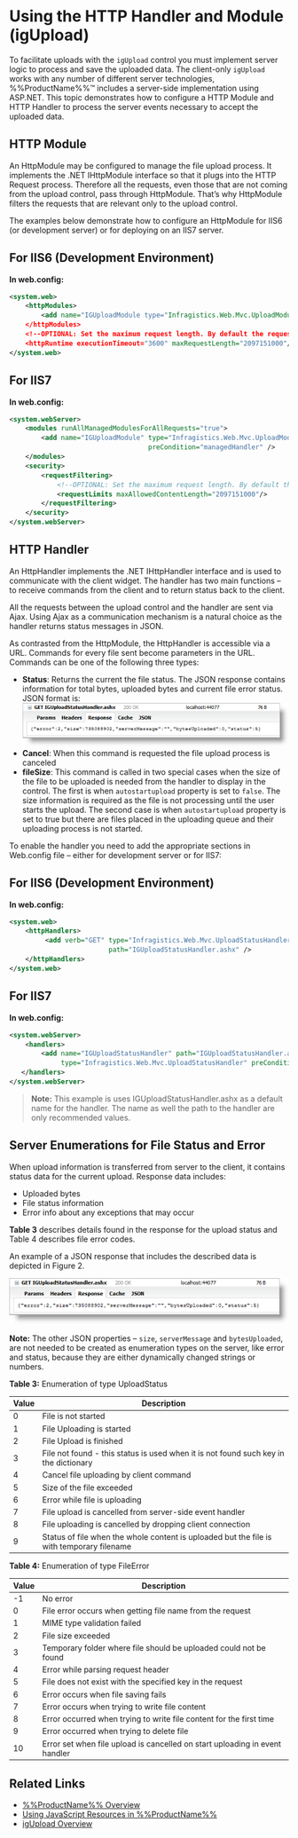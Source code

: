 ﻿<!--
|metadata|
{
    "fileName": "igupload-using-http-handler-and-modules",
    "controlName": "igUpload",
    "tags": ["Data Binding","Data Presentation"]
}
|metadata|
-->

# Using the HTTP Handler and Module (igUpload)
 
To facilitate uploads with the `igUpload` control you must implement server logic to process and save the uploaded data. The client-only `igUpload` works with any number of different server technologies, %%ProductName%%™ includes a server-side implementation using ASP.NET. This topic demonstrates how to configure a HTTP Module and HTTP Handler to process the server events necessary to accept the uploaded data.

## HTTP Module
An HttpModule may be configured to manage the file upload process. It implements the .NET IHttpModule interface so that it plugs into the HTTP Request process. Therefore all the requests, even those that are not coming from the upload control, pass through HttpModule. That’s why HttpModule filters the requests that are relevant only to the upload control.

The examples below demonstrate how to configure an HttpModule for IIS6 (or development server) or for deploying on an IIS7 server.

## For IIS6 (Development Environment)
**In web.config:**

```xml
<system.web>    
	<httpModules>
        <add name="IGUploadModule type="Infragistics.Web.Mvc.UploadModule" />
    </httpModules>
    <!--OPTIONAL: Set the maximum request length. By default the request length is 4 MB. More info: http://msdn.microsoft.com/en-us/library/e1f13641(v=vs.85).aspx-->
    <httpRuntime executionTimeout="3600" maxRequestLength="2097151000"/>
</system.web>
```

## For IIS7
**In web.config:**

```xml
<system.webServer>
    <modules runAllManagedModulesForAllRequests="true">
        <add name="IGUploadModule" type="Infragistics.Web.Mvc.UploadModule" 
                                   preCondition="managedHandler" />
    </modules>    
	<security>      
		<requestFiltering>    
			<!--OPTIONAL: Set the maximum request length. By default the request length is ~30 MB. More info: http://www.iis.net/configreference/system.webserver/security/requestfiltering/requestlimits-->        
			<requestLimits maxAllowedContentLength="2097151000"/>      
		</requestFiltering>    
	</security>
</system.webServer>
```

## HTTP Handler
An HttpHandler implements the .NET IHttpHandler interface and is used to communicate with the client widget. The handler has two main functions – to receive commands from the client and to return status back to the client.

All the requests between the upload control and the handler are sent via Ajax. Using Ajax as a communication mechanism is a natural choice as the handler returns status messages in JSON.

As contrasted from the HttpModule, the HttpHandler is accessible via a URL. Commands for every file sent become parameters in the URL. Commands can be one of the following three types:

-   **Status**: Returns the current the file status. The JSON response contains information for total bytes, uploaded bytes and current file error status. JSON format is: ![](images/igUpload_Handler_and_Module_01.png)
-   **Cancel**: When this command is requested the file upload process is canceled
-   **fileSize**: This command is called in two special cases when the size of the file to be uploaded is needed from the handler to display in the control. The first is when `autostartupload` property is set to `false`. The size information is required as the file is not processing until the user starts the upload. The second case is when `autostartupload` property is set to true but there are files placed in the uploading queue and their uploading process is not started.

To enable the handler you need to add the appropriate sections in Web.config file – either for development server or for IIS7:

## For IIS6 (Development Environment)
**In web.config:**

```xml
<system.web>
    <httpHandlers>
         <add verb="GET" type="Infragistics.Web.Mvc.UploadStatusHandler" 
                         path="IGUploadStatusHandler.ashx" />
    </httpHandlers>
</system.web>
```

## For IIS7
**In web.config:**

```xml
<system.webServer>
    <handlers>
        <add name="IGUploadStatusHandler" path="IGUploadStatusHandler.ashx" verb="*"
             type="Infragistics.Web.Mvc.UploadStatusHandler" preCondition="integratedMode" />
   </handlers>
</system.webServer>
```

>**Note:** This example is uses IGUploadStatusHandler.ashx as a default name for the handler. The name as well the path to the handler are only recommended values.


## Server Enumerations for File Status and Error
When upload information is transferred from server to the client, it contains status data for the current upload. Response data includes:

-   Uploaded bytes
-   File status information
-   Error info about any exceptions that may occur

**Table 3** describes details found in the response for the upload status and Table 4 describes file error codes.

An example of a JSON response that includes the described data is depicted in Figure 2.

![](images/igUpload_Handler_and_Module_01.png)

**Note:** The other JSON properties – `size`, `serverMessage` and `bytesUploaded`, are not needed to be created as enumeration types on the server, like error and status, because they are either dynamically changed strings or numbers.

**Table 3:** Enumeration of type UploadStatus

Value | Description
---|---
0 | File is not started
1 | File Uploading is started
2 | File Upload is finished
3 | File not found - this status is used when it is not found such key in the dictionary
4 | Cancel file uploading by client command
5 | Size of the file exceeded
6 | Error while file is uploading
7 | File upload is cancelled from server-side event handler
8 | File uploading is cancelled by dropping client connection
9 | Status of file when the whole content is uploaded but the file is with temporary filename

**Table 4:** Enumeration of type FileError

Value | Description
---|---
-1 | No error
0 | File error occurs when getting file name from the request
1 | MIME type validation failed
2 | File size exceeded
3 | Temporary folder where file should be uploaded could not be found
4 | Error while parsing request header
5 | File does not exist with the specified key in the request
6 | Error occurs when file saving fails
7 | Error occurs when trying to write file content
8 | Error occurred when trying to write file content for the first time
9 | Error occurred when trying to delete file
10 | Error set when file upload is cancelled on start uploading in event handler

## Related Links
-   [%%ProductName%% Overview](NetAdvantage-for-jQuery-Overview.html)
-   [Using JavaScript Resources in %%ProductName%%](Deployment-Guide-JavaScript-Resources.html)
-   [igUpload Overview](igUpload-Overview.html)

 

 


